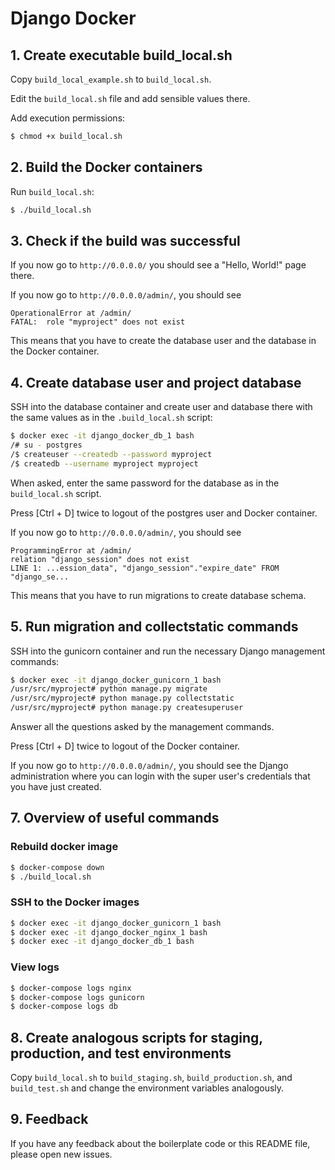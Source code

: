 # Django Docker

## 1. Create executable build_local.sh

Copy `build_local_example.sh` to `build_local.sh`.

Edit the `build_local.sh` file and add sensible values there.

Add execution permissions:

```bash
$ chmod +x build_local.sh
```

## 2. Build the Docker containers

Run `build_local.sh`:

```bash
$ ./build_local.sh
```

## 3. Check if the build was successful

If you now go to `http://0.0.0.0/` you should see a "Hello, World!" page there.

If you now go to `http://0.0.0.0/admin/`, you should see 

```
OperationalError at /admin/
FATAL:  role "myproject" does not exist
```

This means that you have to create the database user and the database in the Docker container.

## 4. Create database user and project database

SSH into the database container and create user and database there with the same values as in the `.build_local.sh` script:

```bash
$ docker exec -it django_docker_db_1 bash
/# su - postgres
/$ createuser --createdb --password myproject
/$ createdb --username myproject myproject
```

When asked, enter the same password for the database as in the `build_local.sh` script.

Press [Ctrl + D] twice to logout of the postgres user and Docker container.

If you now go to `http://0.0.0.0/admin/`, you should see 

```
ProgrammingError at /admin/
relation "django_session" does not exist
LINE 1: ...ession_data", "django_session"."expire_date" FROM "django_se...
```

This means that you have to run migrations to create database schema.

## 5. Run migration and collectstatic commands

SSH into the gunicorn container and run the necessary Django management commands:

```bash
$ docker exec -it django_docker_gunicorn_1 bash
/usr/src/myproject# python manage.py migrate
/usr/src/myproject# python manage.py collectstatic
/usr/src/myproject# python manage.py createsuperuser
```

Answer all the questions asked by the management commands.

Press [Ctrl + D] twice to logout of the Docker container.

If you now go to `http://0.0.0.0/admin/`, you should see the Django administration where you can login with the super user's credentials that you have just created.

## 7. Overview of useful commands

### Rebuild docker image

```bash
$ docker-compose down
$ ./build_local.sh
```

### SSH to the Docker images

```bash
$ docker exec -it django_docker_gunicorn_1 bash
$ docker exec -it django_docker_nginx_1 bash
$ docker exec -it django_docker_db_1 bash
```

### View logs

```bash
$ docker-compose logs nginx
$ docker-compose logs gunicorn
$ docker-compose logs db
```

## 8. Create analogous scripts for staging, production, and test environments

Copy `build_local.sh` to `build_staging.sh`, `build_production.sh`, and `build_test.sh` and change the environment variables analogously.

## 9. Feedback

If you have any feedback about the boilerplate code or this README file, please open new issues.
